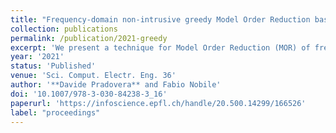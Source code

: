 ```yaml
---
title: "Frequency-domain non-intrusive greedy Model Order Reduction based on minimal rational approximation"
collection: publications
permalink: /publication/2021-greedy
excerpt: 'We present a technique for Model Order Reduction (MOR) of frequency-domain problems relying on rational interpolation of vector-valued functions. The selection of the sample points is carried out adaptively according to a greedy procedure. We describe several options for the choice of a posteriori error indicators, which are used to drive the greedy algorithm and define its termination condition. Namely, we illustrate a tradeoff between each estimator&apos;s accuracy and its &quot;intrusiveness&quot;, i.e. how much information on the underlying high-fidelity model needs to be available. We test numerically the effectiveness of this technique in solving a non-Hermitian eigenproblem and a microwave frequency response analysis.'
year: '2021'
status: 'Published'
venue: 'Sci. Comput. Electr. Eng. 36'
author: '**Davide Pradovera** and Fabio Nobile'
doi: '10.1007/978-3-030-84238-3_16'
paperurl: 'https://infoscience.epfl.ch/handle/20.500.14299/166526'
label: "proceedings"
---
```


